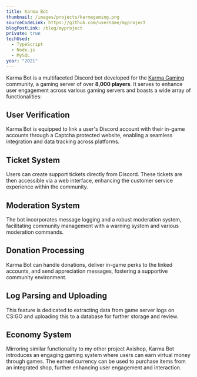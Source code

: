 ```yaml
---
title: Karma Bot
thumbnail: /images/projects/karmagaming.png
sourceCodeLink: https://github.com/username/myproject
blogPostLink: /blog/myproject
private: true
techUsed:
  - TypeScript
  - Node.js
  - MySQL
year: "2021"
---
```

Karma Bot is a multifaceted Discord bot developed for the [Karma Gaming](https://karma-gaming.net/) community, a gaming server of over **8,000 players**. It serves to enhance user engagement across various gaming servers and boasts a wide array of functionalities:
## User Verification
Karma Bot is equipped to link a user's Discord account with their in-game accounts through a Captcha protected website, enabling a seamless integration and data tracking across platforms.
## Ticket System
Users can create support tickets directly from Discord. These tickets are then accessible via a web interface, enhancing the customer service experience within the community.
## Moderation System
The bot incorporates message logging and a robust moderation system, facilitating community management with a warning system and various moderation commands.
## Donation Processing
Karma Bot can handle donations, deliver in-game perks to the linked accounts, and send appreciation messages, fostering a supportive community environment.
## Log Parsing and Uploading
This feature is dedicated to extracting data from game server logs on CS:GO and uploading this to a database for further storage and review.
## Economy System
Mirroring similar functionality to my other project Axishop, Karma Bot introduces an engaging gaming system where users can earn virtual money through games. The earned currency can be used to purchase items from an integrated shop, further enhancing user engagement and interaction.